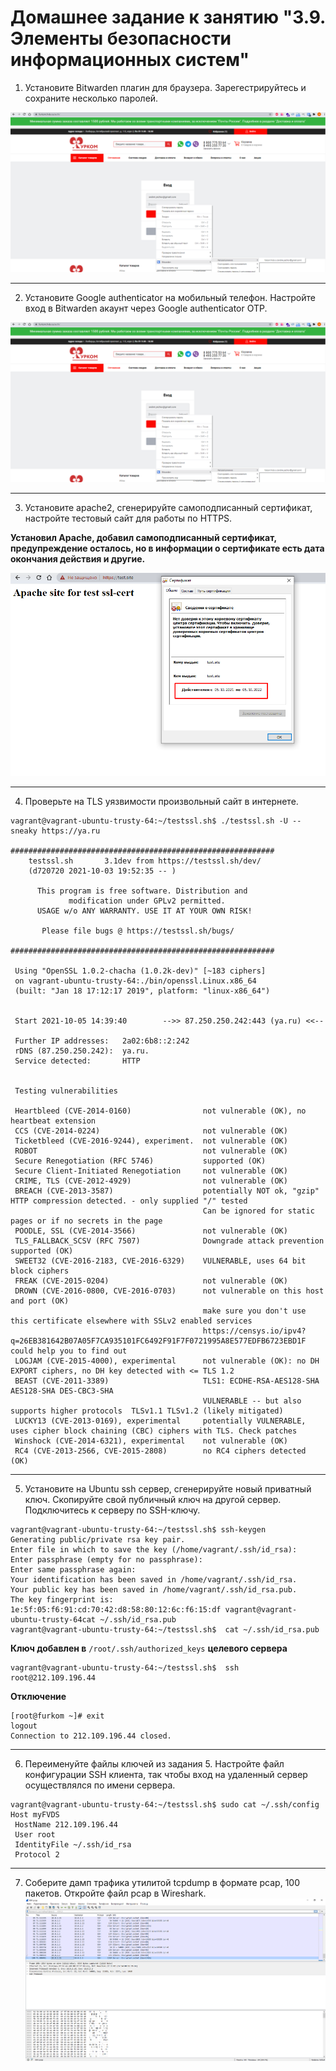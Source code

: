 # Домашнее задание к занятию "3.9. Элементы безопасности информационных систем"

1. Установите Bitwarden плагин для браузера. Зарегестрируйтесь и сохраните несколько паролей.

![1](https://raw.githubusercontent.com/Cabooki/devops-netology/main/03-sysadmin-09-security/Screenshot_250.png)
****
2. Установите Google authenticator на мобильный телефон. Настройте вход в Bitwarden акаунт через Google authenticator OTP.

![2](https://raw.githubusercontent.com/Cabooki/devops-netology/main/03-sysadmin-09-security/Screenshot_250.png)
****
3. Установите apache2, сгенерируйте самоподписанный сертификат, настройте тестовый сайт для работы по HTTPS.

**Установил Apache, добавил самоподписанный сертификат, предупреждение осталось, но в информации о сертификате есть дата окончания действия и другие.**

![3](https://raw.githubusercontent.com/Cabooki/devops-netology/main/03-sysadmin-09-security/Screenshot_254.png)
****
4. Проверьте на TLS уязвимости произвольный сайт в интернете.

```
vagrant@vagrant-ubuntu-trusty-64:~/testssl.sh$ ./testssl.sh -U --sneaky https://ya.ru

###########################################################
    testssl.sh       3.1dev from https://testssl.sh/dev/
    (d720720 2021-10-03 19:52:35 -- )

      This program is free software. Distribution and
             modification under GPLv2 permitted.
      USAGE w/o ANY WARRANTY. USE IT AT YOUR OWN RISK!

       Please file bugs @ https://testssl.sh/bugs/

###########################################################

 Using "OpenSSL 1.0.2-chacha (1.0.2k-dev)" [~183 ciphers]
 on vagrant-ubuntu-trusty-64:./bin/openssl.Linux.x86_64
 (built: "Jan 18 17:12:17 2019", platform: "linux-x86_64")


 Start 2021-10-05 14:39:40        -->> 87.250.250.242:443 (ya.ru) <<--

 Further IP addresses:   2a02:6b8::2:242
 rDNS (87.250.250.242):  ya.ru.
 Service detected:       HTTP


 Testing vulnerabilities

 Heartbleed (CVE-2014-0160)                not vulnerable (OK), no heartbeat extension
 CCS (CVE-2014-0224)                       not vulnerable (OK)
 Ticketbleed (CVE-2016-9244), experiment.  not vulnerable (OK)
 ROBOT                                     not vulnerable (OK)
 Secure Renegotiation (RFC 5746)           supported (OK)
 Secure Client-Initiated Renegotiation     not vulnerable (OK)
 CRIME, TLS (CVE-2012-4929)                not vulnerable (OK)
 BREACH (CVE-2013-3587)                    potentially NOT ok, "gzip" HTTP compression detected. - only supplied "/" tested
                                           Can be ignored for static pages or if no secrets in the page
 POODLE, SSL (CVE-2014-3566)               not vulnerable (OK)
 TLS_FALLBACK_SCSV (RFC 7507)              Downgrade attack prevention supported (OK)
 SWEET32 (CVE-2016-2183, CVE-2016-6329)    VULNERABLE, uses 64 bit block ciphers
 FREAK (CVE-2015-0204)                     not vulnerable (OK)
 DROWN (CVE-2016-0800, CVE-2016-0703)      not vulnerable on this host and port (OK)
                                           make sure you don't use this certificate elsewhere with SSLv2 enabled services
                                           https://censys.io/ipv4?q=26EB381642B07A05F7CA935101FC6492F91F7F0721995A8E577EDFB6723EBD1F could help you to find out
 LOGJAM (CVE-2015-4000), experimental      not vulnerable (OK): no DH EXPORT ciphers, no DH key detected with <= TLS 1.2
 BEAST (CVE-2011-3389)                     TLS1: ECDHE-RSA-AES128-SHA AES128-SHA DES-CBC3-SHA
                                           VULNERABLE -- but also supports higher protocols  TLSv1.1 TLSv1.2 (likely mitigated)
 LUCKY13 (CVE-2013-0169), experimental     potentially VULNERABLE, uses cipher block chaining (CBC) ciphers with TLS. Check patches
 Winshock (CVE-2014-6321), experimental    not vulnerable (OK)
 RC4 (CVE-2013-2566, CVE-2015-2808)        no RC4 ciphers detected (OK)
```
****
5. Установите на Ubuntu ssh сервер, сгенерируйте новый приватный ключ. Скопируйте свой публичный ключ на другой сервер. Подключитесь к серверу по SSH-ключу.

 ```
vagrant@vagrant-ubuntu-trusty-64:~/testssl.sh$ ssh-keygen
Generating public/private rsa key pair.
Enter file in which to save the key (/home/vagrant/.ssh/id_rsa):
Enter passphrase (empty for no passphrase):
Enter same passphrase again:
Your identification has been saved in /home/vagrant/.ssh/id_rsa.
Your public key has been saved in /home/vagrant/.ssh/id_rsa.pub.
The key fingerprint is:
1e:5f:05:f6:91:cd:70:42:d8:58:80:12:6c:f6:15:df vagrant@vagrant-ubuntu-trusty-64cat ~/.ssh/id_rsa.pub
vagrant@vagrant-ubuntu-trusty-64:~/testssl.sh$  cat ~/.ssh/id_rsa.pub
```
**Ключ добавлен в** `/root/.ssh/authorized_keys` **целевого сервера**
```
vagrant@vagrant-ubuntu-trusty-64:~/testssl.sh$  ssh root@212.109.196.44
```
**Отключение**
```
[root@furkom ~]# exit
logout
Connection to 212.109.196.44 closed.
```
****
6. Переименуйте файлы ключей из задания 5. Настройте файл конфигурации SSH клиента, так чтобы вход на удаленный сервер осуществлялся по имени сервера.

```
vagrant@vagrant-ubuntu-trusty-64:~/testssl.sh$ sudo cat ~/.ssh/config
Host myFVDS
 HostName 212.109.196.44
 User root
 IdentityFile ~/.ssh/id_rsa
 Protocol 2
```
****
7. Соберите дамп трафика утилитой tcpdump в формате pcap, 100 пакетов. Откройте файл pcap в Wireshark.
   ![4](https://raw.githubusercontent.com/Cabooki/devops-netology/main/03-sysadmin-09-security/Screenshot_255.png)